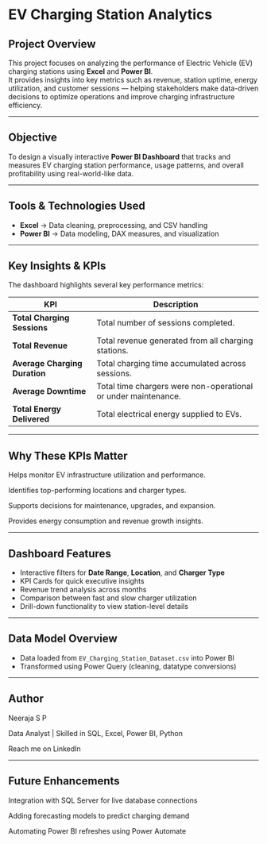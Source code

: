 # EV Charging Station Analytics

## Project Overview
This project focuses on analyzing the performance of Electric Vehicle (EV) charging stations using **Excel** and **Power BI**.  
It provides insights into key metrics such as revenue, station uptime, energy utilization, and customer sessions — helping stakeholders make data-driven decisions to optimize operations and improve charging infrastructure efficiency.

---

## Objective
To design a visually interactive **Power BI Dashboard** that tracks and measures EV charging station performance, usage patterns, and overall profitability using real-world-like data.

---

## Tools & Technologies Used
- **Excel** → Data cleaning, preprocessing, and CSV handling  
- **Power BI** → Data modeling, DAX measures, and visualization  

---


## Key Insights & KPIs
The dashboard highlights several key performance metrics:

| **KPI**                       | **Description**                                                |
| ----------------------------- | -------------------------------------------------------------- |
| **Total Charging Sessions**   | Total number of sessions completed.                            |
| **Total Revenue**             | Total revenue generated from all charging stations.            |
| **Average Charging Duration** | Total charging time accumulated across sessions.               |
| **Average Downtime**          | Total time chargers were non-operational or under maintenance. |
| **Total Energy Delivered**    | Total electrical energy supplied to EVs.                       |


---
## Why These KPIs Matter

Helps monitor EV infrastructure utilization and performance.

Identifies top-performing locations and charger types.

Supports decisions for maintenance, upgrades, and expansion.

Provides energy consumption and revenue growth insights.

---


## Dashboard Features
- Interactive filters for **Date Range**, **Location**, and **Charger Type**
- KPI Cards for quick executive insights
- Revenue trend analysis across months
- Comparison between fast and slow charger utilization
- Drill-down functionality to view station-level details

---

## Data Model Overview
- Data loaded from `EV_Charging_Station_Dataset.csv` into Power BI
- Transformed using Power Query (cleaning, datatype conversions)

---

## Author

Neeraja S P

Data Analyst | Skilled in SQL, Excel, Power BI, Python

Reach me on LinkedIn

---
## Future Enhancements

Integration with SQL Server for live database connections

Adding forecasting models to predict charging demand

Automating Power BI refreshes using Power Automate
